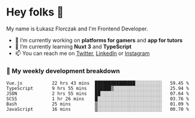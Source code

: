 # Hey folks 👋

My name is Łukasz Florczak and I'm Frontend Developer. 

- 🔭 I’m currently working on **platforms for gamers** and **app for tutors**
- 🌱 I’m currently learning **Nuxt 3** and **TypeScript**
- 📫 You can reach me on [Twitter](https://twitter.com/lukaszflorczak), [LinkedIn](https://pl.linkedin.com/in/lukasz-florczak) or [Instagram](https://instagram.com/lukaszflorczak)


### 🧮 My weekly development breakdown

<!--START_SECTION:waka-->

```text
Vue.js           22 hrs 43 mins  ███████████████░░░░░░░░░░   59.45 %
TypeScript       9 hrs 55 mins   ██████▒░░░░░░░░░░░░░░░░░░   25.94 %
JSON             2 hrs 55 mins   ██░░░░░░░░░░░░░░░░░░░░░░░   07.64 %
SCSS             1 hr 26 mins    █░░░░░░░░░░░░░░░░░░░░░░░░   03.76 %
Bash             25 mins         ▒░░░░░░░░░░░░░░░░░░░░░░░░   01.09 %
JavaScript       16 mins         ▒░░░░░░░░░░░░░░░░░░░░░░░░   00.70 %
```

<!--END_SECTION:waka-->

<!--
**lukaszflorczak/lukaszflorczak** is a ✨ _special_ ✨ repository because its `README.md` (this file) appears on your GitHub profile.

Here are some ideas to get you started:

- 🔭 I’m currently working on ...
- 🌱 I’m currently learning ...
- 👯 I’m looking to collaborate on ...
- 🤔 I’m looking for help with ...
- 💬 Ask me about ...
- 📫 How to reach me: ...
- 😄 Pronouns: ...
- ⚡ Fun fact: ...
-->

